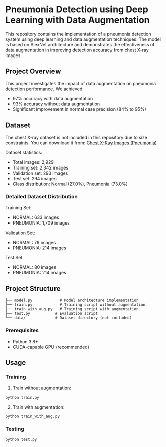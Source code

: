 # Pneumonia Detection using Deep Learning with Data Augmentation

This repository contains the implementation of a pneumonia detection system using deep learning and data augmentation techniques. The model is based on AlexNet architecture and demonstrates the effectiveness of data augmentation in improving detection accuracy from chest X-ray images.

## Project Overview
This project investigates the impact of data augmentation on pneumonia detection performance. We achieved:
- 97% accuracy with data augmentation
- 93% accuracy without data augmentation
- Significant improvement in normal case precision (84% to 95%)

## Dataset
The chest X-ray dataset is not included in this repository due to size constraints. You can download it from:
[Chest X-Ray Images (Pneumonia)](https://data.mendeley.com/datasets/rscbjbr9sj/2)

Dataset statistics:
- Total images: 2,929
- Training set: 2,342 images
- Validation set: 293 images
- Test set: 294 images
- Class distribution: Normal (27.0%), Pneumonia (73.0%)

### Detailed Dataset Distribution
Training Set:
- NORMAL: 633 images
- PNEUMONIA: 1,709 images

Validation Set:
- NORMAL: 79 images
- PNEUMONIA: 214 images

Test Set:
- NORMAL: 80 images
- PNEUMONIA: 214 images

## Project Structure
```
├── model.py            # Model architecture implementation
├── train.py            # Training script without augmentation
├── train_with_aug.py   # Training script with augmentation
├── test.py           # Evaluation script
└── data/             # Dataset directory (not included)
```


### Prerequisites
- Python 3.8+
- CUDA-capable GPU (recommended)

## Usage

### Training

1. Train without augmentation:
```bash
python train.py
```

2. Train with augmentation:
```bash
python train_with_aug.py
```

### Testing
```bash
python test.py
```



